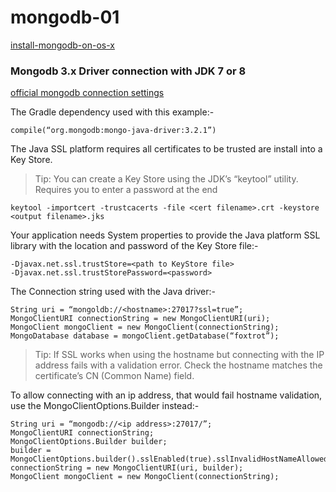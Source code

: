 # mongodb-01

[install-mongodb-on-os-x](https://docs.mongodb.org/manual/tutorial/install-mongodb-on-os-x/)

### Mongodb 3.x Driver connection with JDK 7 or 8

[official mongodb connection settings](https://mongodb.github.io/mongo-java-driver/3.0/driver/reference/connecting/connection-settings/)

The Gradle dependency used with this example:-
```
compile(“org.mongodb:mongo-java-driver:3.2.1”)
```
The Java SSL platform requires all certificates to be trusted are install into a Key Store.

>Tip: You can create a Key Store using the JDK’s “keytool” utility. Requires you to enter a password at the end

```
keytool -importcert -trustcacerts -file <cert filename>.crt -keystore <output filename>.jks
```
Your application needs System properties to provide the Java platform SSL library with the location and password of the Key Store file:-
```
-Djavax.net.ssl.trustStore=<path to KeyStore file>
-Djavax.net.ssl.trustStorePassword=<password>
```
The Connection string used with the Java driver:-
```
String uri = “mongoldb://<hostname>:27017?ssl=true”;
MongoClientURI connectionString = new MongoClientURI(uri);
MongoClient mongoClient = new MongoClient(connectionString);
MongoDatabase database = mongoClient.getDatabase(“foxtrot”);
```
>Tip: If SSL works when using the hostname but connecting with the IP address fails with a validation error. Check the hostname matches the certificate’s CN (Common Name) field.

To allow connecting with an ip address, that would fail hostname validation, use the MongoClientOptions.Builder instead:-
```
String uri = “mongodb://<ip address>:27017/”;
MongoClientURI connectionString;
MongoClientOptions.Builder builder;
builder = MongoClientOptions.builder().sslEnabled(true).sslInvalidHostNameAllowed(true);
connectionString = new MongoClientURI(uri, builder);
MongoClient mongoClient = new MongoClient(connectionString);
```
